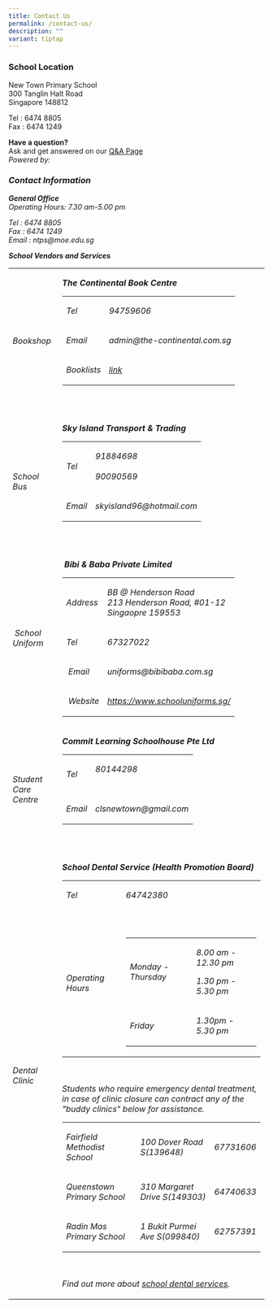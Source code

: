 ```yaml
---
title: Contact Us
permalink: /contact-us/
description: ""
variant: tiptap
---
```

<h3>School Location</h3>
<p></p>
<p>New Town Primary School
<br>300 Tanglin Halt Road
<br>Singapore 148812
<br>
</p>
<p>Tel : 6474 8805
<br>Fax : 6474 1249
<br>
</p>
<p><strong>Have a question?</strong>
<br>Ask and get answered on our <a href="https://go.ask.gov.sg/ntps" rel="noopener noreferrer nofollow" target="_blank">Q&amp;A Page</a>
<br><em>Powered by: <br></em>
</p>
<p></p>
<h3><em>Contact Information</em></h3>
<p><strong><em>General Office</em></strong><em><br>Operating Hours: 7.30 am-5.00 pm<br></em>
</p>
<p><em>Tel : 6474 8805<br>Fax : 6474 1249<br>Email : ntps@moe.edu.sg<br></em>
</p>
<p><strong><em>School Vendors and Services</em></strong>
</p>
<table style="minWidth: 50px">
<colgroup>
<col>
<col>
</colgroup>
<tbody>
<tr>
<td rowspan="1" colspan="1">
<p><em>Bookshop</em>
</p>
</td>
<td rowspan="1" colspan="1">
<p><strong><em>The Continental Book Centre</em></strong>
</p>
<table style="minWidth: 50px">
<colgroup>
<col>
<col>
</colgroup>
<tbody>
<tr>
<td rowspan="1" colspan="1">
<p><em>Tel</em>
</p>
</td>
<td rowspan="1" colspan="1">
<p><em>94759606</em>
</p>
</td>
</tr>
<tr>
<td rowspan="1" colspan="1">
<p><em>Email</em>
</p>
</td>
<td rowspan="1" colspan="1">
<p><em>admin@the-continental.com.sg</em>
</p>
</td>
</tr>
<tr>
<td rowspan="1" colspan="1">
<p><em>Booklists</em>
</p>
</td>
<td rowspan="1" colspan="1">
<p><em><a href="https://drive.google.com/drive/folders/1BLIe4MZeEKNukGxRO1nftaoi-tSZtnQH?usp=drive_link" rel="noopener noreferrer nofollow" target="_blank">link</a></em>
</p>
</td>
</tr>
</tbody>
</table>
<p><em>&nbsp;</em>
</p>
</td>
</tr>
<tr>
<td rowspan="1" colspan="1">
<p><em>School Bus</em>
</p>
</td>
<td rowspan="1" colspan="1">
<p><strong><em>Sky Island Transport &amp; Trading</em></strong>
</p>
<table style="minWidth: 50px">
<colgroup>
<col>
<col>
</colgroup>
<tbody>
<tr>
<td rowspan="1" colspan="1">
<p><em>Tel</em>
</p>
</td>
<td rowspan="1" colspan="1">
<p><em>91884698<br><br>90090569</em>
</p>
</td>
</tr>
<tr>
<td rowspan="1" colspan="1">
<p><em>Email</em>
</p>
</td>
<td rowspan="1" colspan="1">
<p><em>skyisland96@hotmail.com</em>
</p>
</td>
</tr>
</tbody>
</table>
<p><em>&nbsp;&nbsp;</em>
</p>
</td>
</tr>
<tr>
<td rowspan="1" colspan="1">
<p><em>&nbsp;School Uniform</em>
</p>
</td>
<td rowspan="1" colspan="1">
<p><em>&nbsp;</em><strong><em>Bibi &amp; Baba Private Limited</em></strong>
</p>
<table style="minWidth: 50px">
<colgroup>
<col>
<col>
</colgroup>
<tbody>
<tr>
<td rowspan="1" colspan="1">
<p><em>Address</em>
</p>
</td>
<td rowspan="1" colspan="1">
<p><em>BB @ Henderson Road<br>213 Henderson Road, #01-12<br>Singaopre 159553</em>
</p>
</td>
</tr>
<tr>
<td rowspan="1" colspan="1">
<p><em>Tel</em>
</p>
</td>
<td rowspan="1" colspan="1">
<p><em>67327022</em>
</p>
</td>
</tr>
<tr>
<td rowspan="1" colspan="1">
<p><em>&nbsp;Email</em>
</p>
</td>
<td rowspan="1" colspan="1">
<p><em>uniforms@bibibaba.com.sg</em>
</p>
</td>
</tr>
<tr>
<td rowspan="1" colspan="1">
<p><em>&nbsp;Website</em>
</p>
</td>
<td rowspan="1" colspan="1">
<p><em><a href="https://www.schooluniforms.sg/" rel="noopener noreferrer nofollow" target="_blank">https://www.schooluniforms.sg/</a></em>
</p>
</td>
</tr>
</tbody>
</table>
<p></p>
</td>
</tr>
<tr>
<td rowspan="1" colspan="1">
<p><em>Student Care Centre</em>
</p>
</td>
<td rowspan="1" colspan="1">
<p><strong><em>Commit Learning Schoolhouse Pte Ltd</em></strong>
</p>
<table style="minWidth: 50px">
<colgroup>
<col>
<col>
</colgroup>
<tbody>
<tr>
<td rowspan="1" colspan="1">
<p><em>Tel</em>
</p>
</td>
<td rowspan="1" colspan="1">
<p><em>80144298<br><br></em>
</p>
</td>
</tr>
<tr>
<td rowspan="1" colspan="1">
<p><em>Email</em>
</p>
</td>
<td rowspan="1" colspan="1">
<p><em>clsnewtown@gmail.com</em>
</p>
</td>
</tr>
</tbody>
</table>
<p><em>&nbsp;</em>
</p>
</td>
</tr>
<tr>
<td rowspan="1" colspan="1">
<p><em>Dental Clinic</em>
</p>
</td>
<td rowspan="1" colspan="1">
<p><strong><em>School Dental Service (Health Promotion Board)</em></strong>
</p>
<table style="minWidth: 50px">
<colgroup>
<col>
<col>
</colgroup>
<tbody>
<tr>
<td rowspan="1" colspan="1">
<p><em>Tel</em>
</p>
</td>
<td rowspan="1" colspan="1">
<p><em>64742380</em>
</p>
</td>
</tr>
<tr>
<td rowspan="1" colspan="1">
<p><em>Operating Hours</em>
</p>
</td>
<td rowspan="1" colspan="1">
<p><em>&nbsp;</em>
</p>
<table style="minWidth: 50px">
<colgroup>
<col>
<col>
</colgroup>
<tbody>
<tr>
<td rowspan="1" colspan="1">
<p><em>Monday - Thursday</em>
</p>
</td>
<td rowspan="1" colspan="1">
<p><em>8.00 am - 12.30 pm</em>
</p>
<p><em>1.30 pm - 5.30 pm</em>
</p>
</td>
</tr>
<tr>
<td rowspan="1" colspan="1">
<p><em>Friday</em>
</p>
</td>
<td rowspan="1" colspan="1">
<p><em>1.30pm - 5.30 pm</em>
</p>
</td>
</tr>
</tbody>
</table>
<p></p>
</td>
</tr>
</tbody>
</table>
<p><em>&nbsp;</em>
</p>
<p><em>Students who require emergency dental treatment, in case of clinic closure can contract any of the "buddy clinics" below for assistance.</em>
</p>
<table style="minWidth: 75px">
<colgroup>
<col>
<col>
<col>
</colgroup>
<tbody>
<tr>
<td rowspan="1" colspan="1">
<p><em>Fairfield Methodist School</em>
</p>
</td>
<td rowspan="1" colspan="1">
<p><em>100 Dover Road S(139648)</em>
</p>
</td>
<td rowspan="1" colspan="1">
<p><em>67731606</em>
</p>
</td>
</tr>
<tr>
<td rowspan="1" colspan="1">
<p><em>Queenstown Primary School</em>
</p>
</td>
<td rowspan="1" colspan="1">
<p><em>310 Margaret Drive S(149303)</em>
</p>
</td>
<td rowspan="1" colspan="1">
<p><em>64740633</em>
</p>
</td>
</tr>
<tr>
<td rowspan="1" colspan="1">
<p><em>Radin Mas Primary School</em>
</p>
</td>
<td rowspan="1" colspan="1">
<p><em>1 Bukit Purmei Ave S(099840)</em>
</p>
</td>
<td rowspan="1" colspan="1">
<p><em>62757391</em>
</p>
</td>
</tr>
</tbody>
</table>
<p><em>&nbsp;</em>
</p>
<p><em>Find out more about <a href="https://www.healthhub.sg/programmes/15/school_dental_programme" rel="noopener noreferrer nofollow" target="_blank">school dental services</a>.</em>
</p>
</td>
</tr>
</tbody>
</table>
<p></p>
